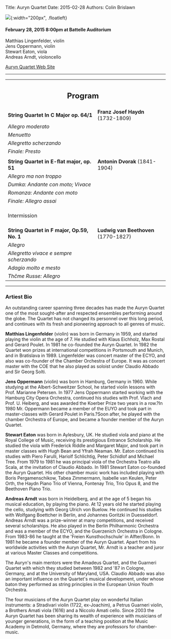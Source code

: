 Title: Auryn Quartet
Date: 2015-02-28
Authors: Colin Brislawn

![ ]({filename}/images/Auryn200.jpg){:width="200px", .floatleft}

#### February 28, 2015 8:00pm at Battelle Auditorium

Matthias Lingenfelder, violin <br/>
Jens Oppermann, violin <br/>
Stewart Eaton, viola <br/>
Andreas Arndt, violoncello

[Auryn Quartet Web Site](http://www.aurynquartet.com/)

---

<table width="800" align="center">
<tr>
<td align="center" colspan="2"><h2>Program</h2></td><td></td>
</tr>
<tr>
  <td width="480"><b>String Quartet  In C Major  op. 64/1</b></td>
  <td width="320" class="right"><b>Franz Josef Haydn</b> (1732-1809)</td>
</tr>
<tr>
  <td class="smallindent"><i>Allegro moderato</i></td>
  <td></td>
</tr>
<tr>
  <td class="smallindent"><i>Menuetto</i></td>
  <td></td>
</tr>
<tr>
  <td class="smallindent"><i>Allegretto scherzando</i></td>
  <td></td>
</tr>
<tr>
  <td class="smallindent"><i>Finale: Presto</i></td>
  <td></td>
</tr>
<tr><td></td></tr>
<tr>
  <td width="480"><b>String Quartet in E-flat major, op. 51</b></td>
  <td width="320" class="right"><b>Antonin Dvorak</b> (1841-1904)</td>
</tr>
<tr>
  <td class="smallindent"><i>Allegro ma non troppo</i></td>
  <td></td>
</tr>
<tr>
  <td class="smallindent"><i>Dumka: Andante con moto; Vivace</i></td>
  <td></td>
</tr>
<tr>
  <td class="smallindent"><i>Romanza: Andante con moto</i></td>
  <td></td>
</tr>
<tr>
  <td class="smallindent"><i>Finale: Allegro assai</i></td>
  <td></td>
</tr>
<tr>
 <td colspan="2" class="center">
	<br>
	<div class="smallheading">Intermission
	</div><br></td>
</tr>
<tr>
  <td width="480"><b>String Quartet in F major, Op.59, No. 1</b></td>
  <td width="320" class="right"><b>Ludwig van Beethoven</b> (1770-1827)</td>
</tr>
<tr>
  <td class="smallindent"><i>Allegro</i></td>
  <td></td>
</tr>
<tr>
  <td class="smallindent"><i>Allegretto vivace e sempre scherzando</i></td>
  <td></td>
</tr>
<tr>
  <td class="smallindent"><i>Adagio molto e mesto</i></td>
  <td></td>
</tr>
<tr>
  <td class="smallindent"><i>Thčme Russe: Allegro</i></td>
  <td></td>
</tr>
</table>
		
---

### Artiest Bio

An outstanding career spanning three decades has made the Auryn Quartet one of the most sought-after and respected ensembles performing around the globe. The Quartet has not changed its personnel over this long period, and continues with its fresh and pioneering approach to all genres of music.

**Matthias Lingenfelder** (violin) was born in Germany in 1959, and started playing the violin at the age of 7. He studied with Klaus Eichholz, Max Rostal and Gerard Poulet. In 1981 he co-founded the Auryn Quartet. In 1982 the Quartet won prizes at international competitions in Portsmouth and Munich, and in Bratislava in 1989. Lingenfelder was concert master of the ECYO, and also was co-founder of the Chamber Orchestra of Europe. It was as concert master with the COE that he also played as soloist under Claudio Abbado and Sir Georg Solti.

**Jens Oppermann** (violin) was born in Hamburg, Germany in 1960. While studying at the Albert-Schweitzer School, he started violin lessons with Prof. Marianne Petersen. In 1977 Jens Oppermann started working with the Hamburg City Opera Orchestra, continued his studies with Prof. Vlach and Prof. U. Heiberg, and was awarded the Koerber Prize two years in a row.?In 1980 Mr. Oppermann became a member of the EUYO and took part in master-classes with Gerard Poulet in Paris.?Soon after, he played with the chamber Orchestra of Europe, and became a founder member of the Auryn Quartet.

**Stewart Eaton** was born in Aylesbury, UK. He studied viola and piano at the Royal College of Music, receiving its prestigious Entrance Scholarship. He studied the viola with Frederick Riddle and Margaret Major, and took part in master classes with Hugh Bean and Yfrah Neaman. Mr. Eaton continued his studies with Piero Farulli, Hariolf Schlichtig, Peter Schidlof and Michael Tree. From 1979 to 1981 he was principal viola of the Orchestra Teatro alla Scala, at the invitation of Claudio Abbado. In 1981 Stewart Eaton co-founded the Auryn Quartet. His other chamber music work has included playing with Boris Pergamenschikow, Tabea Zimmermann, Isabelle van Keulen, Peter Orth, the Haydn Piano Trio of Vienna, Fontenay Trio, Trio Opus 8, and the Beethoven Piano Trio.

**Andreas Arndt** was born in Heidelberg, and at the age of 5 began his musical education, by playing the piano. At 12 years old he started playing the cello, studying with Georg Ulrich von Buelow. He continued his studies with Wolfgang Boettcher in Berlin, and Johannes Goritzki in Duesseldorf. Andreas Arndt was a prize-winner at many competitions, and received several scholarships. He also played in the Berlin Philharmonic Orchestra and was a member of the ECYO, and the Guerzenich Orchestra in Cologne. From 1983-86 he taught at the 'Freien Kunsthochschule' in Alfter/Bonn. In 1981 he became a founder member of the Auryn Quartet. Apart from his worldwide activities with the Auryn Quartet, Mr. Arndt is a teacher and juror at various Master Classes and competitions.

The Auryn's main mentors were the Amadeus Quartet, and the Guarneri Quartet with which they studied between 1982 and '87 in Cologne, Germany, and at the University of Maryland, USA. Claudio Abbado was also an important influence on the Quartet's musical development, under whose baton they performed as string principles in the European Union Youth Orchestra.

The four musicians of the Auryn Quartet play on wonderful Italian instruments: a Stradivari violin (1722, ex-Joachim), a Petrus Guarneri violin, a Brothers Amati viola (1616) and a Niccolo Amati cello. Since 2003 the Auryn Quartet has been sharing its wealth of experience with musicians of younger generations, in the form of a teaching position at the Music Academy in Detmold, Germany, where they are professors for chamber-music. 